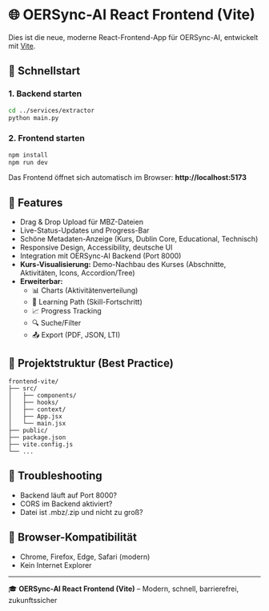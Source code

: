 # 🌐 OERSync-AI React Frontend (Vite)

Dies ist die neue, moderne React-Frontend-App für OERSync-AI, entwickelt mit [Vite](https://vitejs.dev/).

## 🚀 Schnellstart

### 1. Backend starten
```bash
cd ../services/extractor
python main.py
```

### 2. Frontend starten
```bash
npm install
npm run dev
```

Das Frontend öffnet sich automatisch im Browser: **http://localhost:5173**

## 🎯 Features

- Drag & Drop Upload für MBZ-Dateien
- Live-Status-Updates und Progress-Bar
- Schöne Metadaten-Anzeige (Kurs, Dublin Core, Educational, Technisch)
- Responsive Design, Accessibility, deutsche UI
- Integration mit OERSync-AI Backend (Port 8000)
- **Kurs-Visualisierung:** Demo-Nachbau des Kurses (Abschnitte, Aktivitäten, Icons, Accordion/Tree)
- **Erweiterbar:**
  - 📊 Charts (Aktivitätenverteilung)
  - 🎯 Learning Path (Skill-Fortschritt)
  - 📈 Progress Tracking
  - 🔍 Suche/Filter
  - 📤 Export (PDF, JSON, LTI)

## 🧩 Projektstruktur (Best Practice)

```
frontend-vite/
├── src/
│   ├── components/
│   ├── hooks/
│   ├── context/
│   ├── App.jsx
│   └── main.jsx
├── public/
├── package.json
├── vite.config.js
└── ...
```

## 🐛 Troubleshooting

- Backend läuft auf Port 8000?
- CORS im Backend aktiviert?
- Datei ist .mbz/.zip und nicht zu groß?

## 📱 Browser-Kompatibilität

- Chrome, Firefox, Edge, Safari (modern)
- Kein Internet Explorer

---

🎓 **OERSync-AI React Frontend (Vite)** – Modern, schnell, barrierefrei, zukunftssicher
